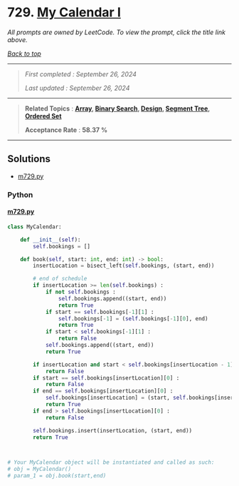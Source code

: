 # 729. [My Calendar I](<https://leetcode.com/problems/my-calendar-i>)

*All prompts are owned by LeetCode. To view the prompt, click the title link above.*

*[Back to top](<../README.md>)*

------

> *First completed : September 26, 2024*
>
> *Last updated : September 26, 2024*

------

> **Related Topics** : **[Array](<by_topic/Array.md>), [Binary Search](<by_topic/Binary Search.md>), [Design](<by_topic/Design.md>), [Segment Tree](<by_topic/Segment Tree.md>), [Ordered Set](<by_topic/Ordered Set.md>)**
>
> **Acceptance Rate** : **58.37 %**

------

## Solutions

- [m729.py](<../my-submissions/m729.py>)
### Python
#### [m729.py](<../my-submissions/m729.py>)
```Python
class MyCalendar:

    def __init__(self):
        self.bookings = []

    def book(self, start: int, end: int) -> bool:
        insertLocation = bisect_left(self.bookings, (start, end))

        # end of schedule
        if insertLocation >= len(self.bookings) :
            if not self.bookings :
                self.bookings.append((start, end))
                return True
            if start == self.bookings[-1][1] :
                self.bookings[-1] = (self.bookings[-1][0], end)
                return True
            if start < self.bookings[-1][1] :
                return False
            self.bookings.append((start, end))
            return True

        if insertLocation and start < self.bookings[insertLocation - 1][1] :
            return False
        if start == self.bookings[insertLocation][0] :
            return False
        if end == self.bookings[insertLocation][0] :
            self.bookings[insertLocation] = (start, self.bookings[insertLocation][1])
            return True
        if end > self.bookings[insertLocation][0] :
            return False

        self.bookings.insert(insertLocation, (start, end))
        return True



# Your MyCalendar object will be instantiated and called as such:
# obj = MyCalendar()
# param_1 = obj.book(start,end)

```

